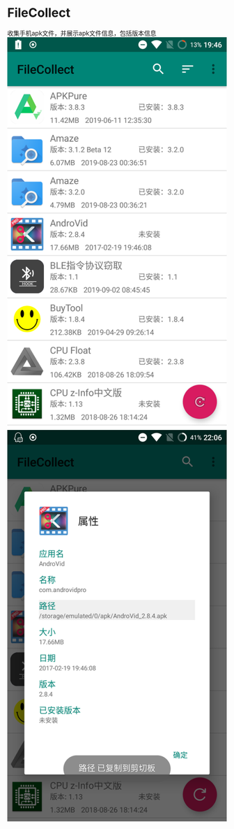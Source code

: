# FileCollect

收集手机apk文件，并展示apk文件信息，包括版本信息
![](img/device-2019-09-04-194700.png)
![](img/device-2019-09-06-220725.png)
